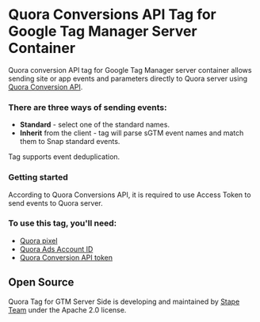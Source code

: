 # Quora Conversions API Tag for Google Tag Manager Server Container

Quora conversion API tag for Google Tag Manager server container allows sending site or app events and parameters directly to Quora server using [Quora Conversion API](https://quoraadsupport.zendesk.com/hc/en-us/articles/23065751885069-Conversion-API-Overview).

### There are three ways of sending events:

- **Standard** - select one of the standard names.
- **Inherit** from the client - tag will parse sGTM event names and match them to Snap standard events.

Tag supports event deduplication.

### Getting started
According to Quora Conversions API, it is required to use Access Token to send events to Quora server.

### To use this tag, you'll need:

- [Quora pixel](https://quoraadsupport.zendesk.com/hc/en-us/articles/115010466208-How-do-I-install-the-Quora-pixel)
- [Quora Ads Account ID](https://quoraadsupport.zendesk.com/hc/en-us/articles/23065751885069-Conversion-API-Overview)
- [Quora Conversion API token](https://quoraadsupport.zendesk.com/hc/en-us/articles/23065751885069-Conversion-API-Overview)

## Open Source

Quora Tag for GTM Server Side is developing and maintained by [Stape Team](https://stape.io/) under the Apache 2.0 license.

